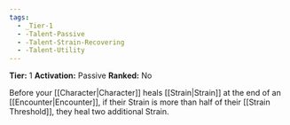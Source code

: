 ```yaml
---
tags:
  - _Tier-1
  - -Talent-Passive
  - -Talent-Strain-Recovering
  - -Talent-Utility
---
```

**Tier:** 1
**Activation:** Passive
**Ranked:** No

Before your [[Character|Character]] heals [[Strain|Strain]] at the end of an [[Encounter|Encounter]], if their Strain is more than half of their [[Strain Threshold]], they heal two additional Strain.